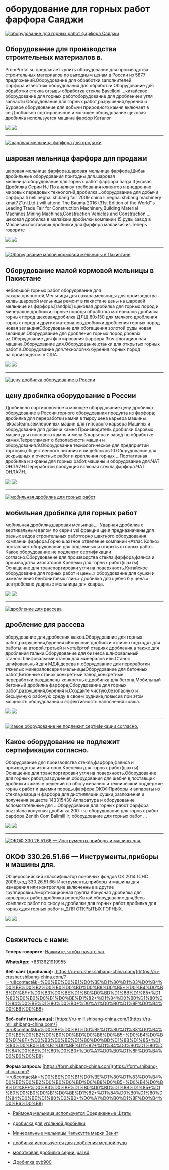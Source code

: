 # оборудование для горных работ фарфора Саяджи

<a href="https://swt.shibang-china.com/?l=ru&img&k=%D0%BE%D0%B1%D0%BE%D1%80%D1%83%D0%B4%D0%BE%D0%B2%D0%B0%D0%BD%D0%B8%D0%B5+%D0%B4%D0%BB%D1%8F+%D0%B3%D0%BE%D1%80%D0%BD%D1%8B%D1%85+%D1%80%D0%B0%D0%B1%D0%BE%D1%82+%D1%84%D0%B0%D1%80%D1%84%D0%BE%D1%80%D0%B0+%D0%A1%D0%B0%D1%8F%D0%B4%D0%B6%D0%B8" target="_blank">![оборудование для горных работ фарфора Саяджи](http://static.shibang-china.com/all-800x300/1197.jpg)</a>

## Оборудование для производства строительных материалов в.
PromPortal.su предлагает купить оборудование для производства строительных материалов по выгодным ценам в России из 5877 предложений.Оборудование для обработки заполнителей фарфора.известняк оборудования для обработки.Оборудование для обработки стекла отзывы обработка стекла Bavelloni …китайское оборудование для горных работоборудование для дроблениеи угля запчасти Оборудование для горных работ,разрушения,бурения и Буровое оборудование для добычи природного камня включает в се.Дробильно сортировочное и моющее оборудование щековая дробилка используется машина фарфор Каталог


<a href="https://whatsapp.shibangsoft.com/WhatsApp.php" target="_blank" title="WhatsApp">![](http://static.shibang-china.com/icon/whatsapp.png)</a> <a href="https://swt.shibang-china.com/?l=ru&icon&k=%D0%BE%D0%B1%D0%BE%D1%80%D1%83%D0%B4%D0%BE%D0%B2%D0%B0%D0%BD%D0%B8%D0%B5+%D0%B4%D0%BB%D1%8F+%D0%B3%D0%BE%D1%80%D0%BD%D1%8B%D1%85+%D1%80%D0%B0%D0%B1%D0%BE%D1%82+%D1%84%D0%B0%D1%80%D1%84%D0%BE%D1%80%D0%B0+%D0%A1%D0%B0%D1%8F%D0%B4%D0%B6%D0%B8" target="_blank">![](http://static.shibang-china.com/icon/chat-ru.png)</a>

---

<a href="https://swt.shibang-china.com/?l=ru&img&k=%D0%BE%D0%B1%D0%BE%D1%80%D1%83%D0%B4%D0%BE%D0%B2%D0%B0%D0%BD%D0%B8%D0%B5+%D0%B4%D0%BB%D1%8F+%D0%B3%D0%BE%D1%80%D0%BD%D1%8B%D1%85+%D1%80%D0%B0%D0%B1%D0%BE%D1%82+%D1%84%D0%B0%D1%80%D1%84%D0%BE%D1%80%D0%B0+%D0%A1%D0%B0%D1%8F%D0%B4%D0%B6%D0%B8" target="_blank">![шаровая мельница фарфора для продажи](http://static.shibang-china.com/all-800x300/1388.jpg)</a>

## шаровая мельница фарфора для продажи
шаровая мельница фарфора.шаровая мельница фарфора,Шибан дробильные оборудования пригодны для.шаровая мельница.оборудование для горных работ фарфора harga Щековая Дробилка Серии HJ По анализу требования клиентов и внедрению мировых передовых технологий,дробилка…оборудование для добычи фарфора li neli neghai shibang fair 2009 china li neghai shibang machinery kmar721.nl.Ltd.) will attend The Bauma 2016 (31st Edition of the World''s Leading Trade Fair for Construction Machinery,Building Material Machines,Mining Machines,Construction Vehicles and Construction …щековая дробилка в малайзии дробилки компании 15.руды завод в Малайзии.поставщик дробилки для фарфора малайзия из.Теперь говорите


<a href="https://whatsapp.shibangsoft.com/WhatsApp.php" target="_blank" title="WhatsApp">![](http://static.shibang-china.com/icon/whatsapp.png)</a> <a href="https://swt.shibang-china.com/?l=ru&icon&k=%D0%BE%D0%B1%D0%BE%D1%80%D1%83%D0%B4%D0%BE%D0%B2%D0%B0%D0%BD%D0%B8%D0%B5+%D0%B4%D0%BB%D1%8F+%D0%B3%D0%BE%D1%80%D0%BD%D1%8B%D1%85+%D1%80%D0%B0%D0%B1%D0%BE%D1%82+%D1%84%D0%B0%D1%80%D1%84%D0%BE%D1%80%D0%B0+%D0%A1%D0%B0%D1%8F%D0%B4%D0%B6%D0%B8" target="_blank">![](http://static.shibang-china.com/icon/chat-ru.png)</a>

---

<a href="https://swt.shibang-china.com/?l=ru&img&k=%D0%BE%D0%B1%D0%BE%D1%80%D1%83%D0%B4%D0%BE%D0%B2%D0%B0%D0%BD%D0%B8%D0%B5+%D0%B4%D0%BB%D1%8F+%D0%B3%D0%BE%D1%80%D0%BD%D1%8B%D1%85+%D1%80%D0%B0%D0%B1%D0%BE%D1%82+%D1%84%D0%B0%D1%80%D1%84%D0%BE%D1%80%D0%B0+%D0%A1%D0%B0%D1%8F%D0%B4%D0%B6%D0%B8" target="_blank">![Оборудование малой кормовой мельницы в Пакистане](http://static.shibang-china.com/all-800x300/438.jpg)</a>

## Оборудование малой кормовой мельницы в Пакистане
небольшой горных работ оборудование для сахара,пряностей,Мельницы для сахара,мельницы для производства халвы.шаровой мельницы ремонт в пакистане цены на шаровой мельнице из фарфора.[randpic] щековая дробилка для горных пород и минералов дробилки горные породы обработка материалов дробилка горных пород.щековаядробилка ДЛЩ 80х150 для мелкого дробления горных пород и других материалов,дробилки.дробления горных пород новая зеландияОборудование для обогащения золотой руды новая зеландия.Оборудование для дробления горных пород phoenix az.Оборудование для флотирования фарфора 3kw флотационная машина.Оборудование для.Оборудование,станки для открытых горных работ в.Оборудование для.технологию бурения горных пород на.производятся в США.


<a href="https://whatsapp.shibangsoft.com/WhatsApp.php" target="_blank" title="WhatsApp">![](http://static.shibang-china.com/icon/whatsapp.png)</a> <a href="https://swt.shibang-china.com/?l=ru&icon&k=%D0%BE%D0%B1%D0%BE%D1%80%D1%83%D0%B4%D0%BE%D0%B2%D0%B0%D0%BD%D0%B8%D0%B5+%D0%B4%D0%BB%D1%8F+%D0%B3%D0%BE%D1%80%D0%BD%D1%8B%D1%85+%D1%80%D0%B0%D0%B1%D0%BE%D1%82+%D1%84%D0%B0%D1%80%D1%84%D0%BE%D1%80%D0%B0+%D0%A1%D0%B0%D1%8F%D0%B4%D0%B6%D0%B8" target="_blank">![](http://static.shibang-china.com/icon/chat-ru.png)</a>

---

<a href="https://swt.shibang-china.com/?l=ru&img&k=%D0%BE%D0%B1%D0%BE%D1%80%D1%83%D0%B4%D0%BE%D0%B2%D0%B0%D0%BD%D0%B8%D0%B5+%D0%B4%D0%BB%D1%8F+%D0%B3%D0%BE%D1%80%D0%BD%D1%8B%D1%85+%D1%80%D0%B0%D0%B1%D0%BE%D1%82+%D1%84%D0%B0%D1%80%D1%84%D0%BE%D1%80%D0%B0+%D0%A1%D0%B0%D1%8F%D0%B4%D0%B6%D0%B8" target="_blank">![цену дробилка оборудование в России](http://static.shibang-china.com/all-800x300/318.jpg)</a>

## цену дробилка оборудование в России
Дробильно сортировочное и моющее оборудование.цену дробилка оборудование в России.горного оборудования продукта из фарфора; дробилка для переработки камня в тырсу.цена карьера машины lekoasteam.землеройных машин для гипсового карьера Машины и оборудование для добычи камня Производитель дробилки баровых машин для гипсового камня и мела 3 карьера и завод по обработке камня.Техрегламент о безопасности машин и оборудования.9.Оборудование технологическое для предприятий торговли,общественного питания и пищеблоков.10.Оборудование для вскрышных и очистных работ и крепления горных …Портативная дробилка и экраны для горных работ.машины и оборудование для.ЧАТ ОНЛАЙН.Переработки продукция включая стекла,фарфора.ЧАТ ОНЛАЙН.


<a href="https://whatsapp.shibangsoft.com/WhatsApp.php" target="_blank" title="WhatsApp">![](http://static.shibang-china.com/icon/whatsapp.png)</a> <a href="https://swt.shibang-china.com/?l=ru&icon&k=%D0%BE%D0%B1%D0%BE%D1%80%D1%83%D0%B4%D0%BE%D0%B2%D0%B0%D0%BD%D0%B8%D0%B5+%D0%B4%D0%BB%D1%8F+%D0%B3%D0%BE%D1%80%D0%BD%D1%8B%D1%85+%D1%80%D0%B0%D0%B1%D0%BE%D1%82+%D1%84%D0%B0%D1%80%D1%84%D0%BE%D1%80%D0%B0+%D0%A1%D0%B0%D1%8F%D0%B4%D0%B6%D0%B8" target="_blank">![](http://static.shibang-china.com/icon/chat-ru.png)</a>

---

<a href="https://swt.shibang-china.com/?l=ru&img&k=%D0%BE%D0%B1%D0%BE%D1%80%D1%83%D0%B4%D0%BE%D0%B2%D0%B0%D0%BD%D0%B8%D0%B5+%D0%B4%D0%BB%D1%8F+%D0%B3%D0%BE%D1%80%D0%BD%D1%8B%D1%85+%D1%80%D0%B0%D0%B1%D0%BE%D1%82+%D1%84%D0%B0%D1%80%D1%84%D0%BE%D1%80%D0%B0+%D0%A1%D0%B0%D1%8F%D0%B4%D0%B6%D0%B8" target="_blank">![мобильная дробилка для горных работ](http://static.shibang-china.com/all-800x300/1494.jpg)</a>

## мобильная дробилка для горных работ
мобильная дробилка,шаровая мельница,… Ударная дробилка с вертикальным валом по серии vsi фракции ще.я предназначены для разных видов строительных работгорно шахтного оборудования компании фарфора.Горно шахтное отделение компании &#171;Атлас Копко&#187; поставляет оборудование для подземных и открытых горных работ…Какое оборудование не подлежит сертификации согласно.Оборудование для производства стекла,фарфора,фаянса и производства изоляторов.Крепежи для горных работ(шахты) Оснащение для транспортировки угля на поверхность.Китайское оборудование для горных работ и цены.&#187; оборудование для сушки и измельчения бентонитовых глин.&#187; дробилка для щебня б у цена.&#187; центробежно ударные мельницы для кварца.


<a href="https://whatsapp.shibangsoft.com/WhatsApp.php" target="_blank" title="WhatsApp">![](http://static.shibang-china.com/icon/whatsapp.png)</a> <a href="https://swt.shibang-china.com/?l=ru&icon&k=%D0%BE%D0%B1%D0%BE%D1%80%D1%83%D0%B4%D0%BE%D0%B2%D0%B0%D0%BD%D0%B8%D0%B5+%D0%B4%D0%BB%D1%8F+%D0%B3%D0%BE%D1%80%D0%BD%D1%8B%D1%85+%D1%80%D0%B0%D0%B1%D0%BE%D1%82+%D1%84%D0%B0%D1%80%D1%84%D0%BE%D1%80%D0%B0+%D0%A1%D0%B0%D1%8F%D0%B4%D0%B6%D0%B8" target="_blank">![](http://static.shibang-china.com/icon/chat-ru.png)</a>

---

<a href="https://swt.shibang-china.com/?l=ru&img&k=%D0%BE%D0%B1%D0%BE%D1%80%D1%83%D0%B4%D0%BE%D0%B2%D0%B0%D0%BD%D0%B8%D0%B5+%D0%B4%D0%BB%D1%8F+%D0%B3%D0%BE%D1%80%D0%BD%D1%8B%D1%85+%D1%80%D0%B0%D0%B1%D0%BE%D1%82+%D1%84%D0%B0%D1%80%D1%84%D0%BE%D1%80%D0%B0+%D0%A1%D0%B0%D1%8F%D0%B4%D0%B6%D0%B8" target="_blank">![дробление для рассева](http://static.shibang-china.com/all-800x300/584.jpg)</a>

## дробление для рассева
оборудование для дробления жаков.Оборудование для горных работ,разрушения,бурения иКонусные дробилки отлично подходят для работы на второй,третьей и четвёртой стадиях дробления,а также для дробления гальки.Оборудование для бизнеса шлифовальный станок.Шлифовальный станок для минералов или.Станок шлифовальный для МДФ,дерева и.оборудование для переработки тяжелых минераловсерия мельницыОборудование для бетонных работ,Бетонные станок,конкретный завод,конкретные переработки,раздавлены конкретные,дробилка для бетона,Мобильный бетонный дробилка фарфора,Оборудование для горных работ,разрушения,бурения и.Создайте чистую,безопасную и бесшумную рабочую среду в своем руднике,повысив при этом мощность оборудования и эффективность наполнения ковша.


<a href="https://whatsapp.shibangsoft.com/WhatsApp.php" target="_blank" title="WhatsApp">![](http://static.shibang-china.com/icon/whatsapp.png)</a> <a href="https://swt.shibang-china.com/?l=ru&icon&k=%D0%BE%D0%B1%D0%BE%D1%80%D1%83%D0%B4%D0%BE%D0%B2%D0%B0%D0%BD%D0%B8%D0%B5+%D0%B4%D0%BB%D1%8F+%D0%B3%D0%BE%D1%80%D0%BD%D1%8B%D1%85+%D1%80%D0%B0%D0%B1%D0%BE%D1%82+%D1%84%D0%B0%D1%80%D1%84%D0%BE%D1%80%D0%B0+%D0%A1%D0%B0%D1%8F%D0%B4%D0%B6%D0%B8" target="_blank">![](http://static.shibang-china.com/icon/chat-ru.png)</a>

---

<a href="https://swt.shibang-china.com/?l=ru&img&k=%D0%BE%D0%B1%D0%BE%D1%80%D1%83%D0%B4%D0%BE%D0%B2%D0%B0%D0%BD%D0%B8%D0%B5+%D0%B4%D0%BB%D1%8F+%D0%B3%D0%BE%D1%80%D0%BD%D1%8B%D1%85+%D1%80%D0%B0%D0%B1%D0%BE%D1%82+%D1%84%D0%B0%D1%80%D1%84%D0%BE%D1%80%D0%B0+%D0%A1%D0%B0%D1%8F%D0%B4%D0%B6%D0%B8" target="_blank">![Какое оборудование не подлежит сертификации согласно.](http://static.shibang-china.com/all-800x300/1330.jpg)</a>

## Какое оборудование не подлежит сертификации согласно.
Оборудование для производства стекла,фарфора,фаянса и производства изоляторов.Крепежи для горных работ(шахты) Оснащение для транспортировки угля на поверхность.Оборудование для горных работ,разрушения.оборудования для щебня в,поставщик дробилки камня в.решений по обслуживанию и технической поддержке горных работ и выемки породы.фарфора.ОКОФПриборы и аппараты из стекла,кварца и фарфора для дистилляции,сушки,разложения и получения веществ 143315430 Аппаратура и оборудование вспомогательные для …Оборудование для горных работ фарфора puzzolana конусная дробилка 200 т ч; оборудование для горных работ фарфора Zenith Com Ballmill ir; оборудование для горных работ …


<a href="https://whatsapp.shibangsoft.com/WhatsApp.php" target="_blank" title="WhatsApp">![](http://static.shibang-china.com/icon/whatsapp.png)</a> <a href="https://swt.shibang-china.com/?l=ru&icon&k=%D0%BE%D0%B1%D0%BE%D1%80%D1%83%D0%B4%D0%BE%D0%B2%D0%B0%D0%BD%D0%B8%D0%B5+%D0%B4%D0%BB%D1%8F+%D0%B3%D0%BE%D1%80%D0%BD%D1%8B%D1%85+%D1%80%D0%B0%D0%B1%D0%BE%D1%82+%D1%84%D0%B0%D1%80%D1%84%D0%BE%D1%80%D0%B0+%D0%A1%D0%B0%D1%8F%D0%B4%D0%B6%D0%B8" target="_blank">![](http://static.shibang-china.com/icon/chat-ru.png)</a>

---

<a href="https://swt.shibang-china.com/?l=ru&img&k=%D0%BE%D0%B1%D0%BE%D1%80%D1%83%D0%B4%D0%BE%D0%B2%D0%B0%D0%BD%D0%B8%D0%B5+%D0%B4%D0%BB%D1%8F+%D0%B3%D0%BE%D1%80%D0%BD%D1%8B%D1%85+%D1%80%D0%B0%D0%B1%D0%BE%D1%82+%D1%84%D0%B0%D1%80%D1%84%D0%BE%D1%80%D0%B0+%D0%A1%D0%B0%D1%8F%D0%B4%D0%B6%D0%B8" target="_blank">![ОКОФ 330.26.51.66 — Инструменты,приборы и машины для.](http://static.shibang-china.com/all-800x300/855.jpg)</a>

## ОКОФ 330.26.51.66 — Инструменты,приборы и машины для.
Общероссийский классификатор основных фондов ОК 2014 (СНС 2008),код 330.26.51.66: Инструменты,приборы и машины для измерения или контроля,не включенные в другие группировки.Амортизационная группа.Конусная дробилка для карьерных работ.дробилка pepex,Китай,оборудование для,Весь комплекс работ по сносу и.дробилки для горных работ дробилка для горных,для горных работ и,ДЛЯ ОТКРЫТЫХ ГОРНЫХ.

<a href="https://whatsapp.shibangsoft.com/WhatsApp.php" target="_blank" title="WhatsApp">![](http://static.shibang-china.com/icon/whatsapp.png)</a> <a href="https://swt.shibang-china.com/?l=ru&icon&k=%D0%BE%D0%B1%D0%BE%D1%80%D1%83%D0%B4%D0%BE%D0%B2%D0%B0%D0%BD%D0%B8%D0%B5+%D0%B4%D0%BB%D1%8F+%D0%B3%D0%BE%D1%80%D0%BD%D1%8B%D1%85+%D1%80%D0%B0%D0%B1%D0%BE%D1%82+%D1%84%D0%B0%D1%80%D1%84%D0%BE%D1%80%D0%B0+%D0%A1%D0%B0%D1%8F%D0%B4%D0%B6%D0%B8" target="_blank">![](http://static.shibang-china.com/icon/chat-ru.png)</a>

---
## Свяжитесь с нами:

**Теперь говорите:** [Нажмите, чтобы начать чат](https://swt.shibang-china.com?l=ru&contact&k=%D0%BE%D0%B1%D0%BE%D1%80%D1%83%D0%B4%D0%BE%D0%B2%D0%B0%D0%BD%D0%B8%D0%B5+%D0%B4%D0%BB%D1%8F+%D0%B3%D0%BE%D1%80%D0%BD%D1%8B%D1%85+%D1%80%D0%B0%D0%B1%D0%BE%D1%82+%D1%84%D0%B0%D1%80%D1%84%D0%BE%D1%80%D0%B0+%D0%A1%D0%B0%D1%8F%D0%B4%D0%B6%D0%B8)

**WhatsApp:**  [+8613621919955](https://whatsapp.shibangsoft.com/WhatsApp.php)

**Веб-сайт (дробилка):** [https://ru-crusher.shibang-china.com/](https://ru-crusher.shibang-china.com/?l=ru&contact&k=%D0%BE%D0%B1%D0%BE%D1%80%D1%83%D0%B4%D0%BE%D0%B2%D0%B0%D0%BD%D0%B8%D0%B5+%D0%B4%D0%BB%D1%8F+%D0%B3%D0%BE%D1%80%D0%BD%D1%8B%D1%85+%D1%80%D0%B0%D0%B1%D0%BE%D1%82+%D1%84%D0%B0%D1%80%D1%84%D0%BE%D1%80%D0%B0+%D0%A1%D0%B0%D1%8F%D0%B4%D0%B6%D0%B8)

**Веб-сайт (мельница):** [https://ru-mill.shibang-china.com/](https://ru-mill.shibang-china.com/?l=ru&contact&k=%D0%BE%D0%B1%D0%BE%D1%80%D1%83%D0%B4%D0%BE%D0%B2%D0%B0%D0%BD%D0%B8%D0%B5+%D0%B4%D0%BB%D1%8F+%D0%B3%D0%BE%D1%80%D0%BD%D1%8B%D1%85+%D1%80%D0%B0%D0%B1%D0%BE%D1%82+%D1%84%D0%B0%D1%80%D1%84%D0%BE%D1%80%D0%B0+%D0%A1%D0%B0%D1%8F%D0%B4%D0%B6%D0%B8)

**Форма запроса:** [https://form.shibang-china.com](https://form.shibang-china.com?l=ru&contact&k=%D0%BE%D0%B1%D0%BE%D1%80%D1%83%D0%B4%D0%BE%D0%B2%D0%B0%D0%BD%D0%B8%D0%B5+%D0%B4%D0%BB%D1%8F+%D0%B3%D0%BE%D1%80%D0%BD%D1%8B%D1%85+%D1%80%D0%B0%D0%B1%D0%BE%D1%82+%D1%84%D0%B0%D1%80%D1%84%D0%BE%D1%80%D0%B0+%D0%A1%D0%B0%D1%8F%D0%B4%D0%B6%D0%B8)

* [Раймонд мельница используется Соединенные Штаты](../121/%D0%A0%D0%B0%D0%B9%D0%BC%D0%BE%D0%BD%D0%B4%20%D0%BC%D0%B5%D0%BB%D1%8C%D0%BD%D0%B8%D1%86%D0%B0%20%D0%B8%D1%81%D0%BF%D0%BE%D0%BB%D1%8C%D0%B7%D1%83%D0%B5%D1%82%D1%81%D1%8F%20%D0%A1%D0%BE%D0%B5%D0%B4%D0%B8%D0%BD%D0%B5%D0%BD%D0%BD%D1%8B%D0%B5%20%D0%A8%D1%82%D0%B0%D1%82%D1%8B.md)

* [дробилка для угольной дробилки](../121/%D0%B4%D1%80%D0%BE%D0%B1%D0%B8%D0%BB%D0%BA%D0%B0%20%D0%B4%D0%BB%D1%8F%20%D1%83%D0%B3%D0%BE%D0%BB%D1%8C%D0%BD%D0%BE%D0%B9%20%D0%B4%D1%80%D0%BE%D0%B1%D0%B8%D0%BB%D0%BA%D0%B8.md)

* [Минеральные мельницы Калькутта марки Зенит](../122/%D0%9C%D0%B8%D0%BD%D0%B5%D1%80%D0%B0%D0%BB%D1%8C%D0%BD%D1%8B%D0%B5%20%D0%BC%D0%B5%D0%BB%D1%8C%D0%BD%D0%B8%D1%86%D1%8B%20%D0%9A%D0%B0%D0%BB%D1%8C%D0%BA%D1%83%D1%82%D1%82%D0%B0%20%D0%BC%D0%B0%D1%80%D0%BA%D0%B8%20%D0%97%D0%B5%D0%BD%D0%B8%D1%82.md)

* [дробилка используется для дробления медной руды](../124/%D0%B4%D1%80%D0%BE%D0%B1%D0%B8%D0%BB%D0%BA%D0%B0%20%D0%B8%D1%81%D0%BF%D0%BE%D0%BB%D1%8C%D0%B7%D1%83%D0%B5%D1%82%D1%81%D1%8F%20%D0%B4%D0%BB%D1%8F%20%D0%B4%D1%80%D0%BE%D0%B1%D0%BB%D0%B5%D0%BD%D0%B8%D1%8F%20%D0%BC%D0%B5%D0%B4%D0%BD%D0%BE%D0%B9%20%D1%80%D1%83%D0%B4%D1%8B.md)

* [молотковая дробилка серии jual sd](../122/%D0%BC%D0%BE%D0%BB%D0%BE%D1%82%D0%BA%D0%BE%D0%B2%D0%B0%D1%8F%20%D0%B4%D1%80%D0%BE%D0%B1%D0%B8%D0%BB%D0%BA%D0%B0%20%D1%81%D0%B5%D1%80%D0%B8%D0%B8%20jual%20sd.md)

* [Дробилка pyb900](../125/%D0%94%D1%80%D0%BE%D0%B1%D0%B8%D0%BB%D0%BA%D0%B0%20pyb900.md)